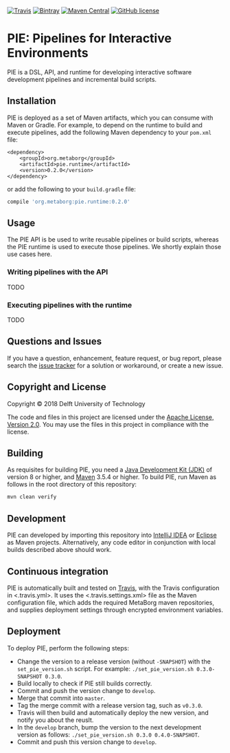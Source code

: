 [![Travis](https://img.shields.io/travis/metaborg/pie.svg)](https://travis-ci.org/metaborg/pie)
[![Bintray](https://api.bintray.com/packages/metaborg/maven/pie/images/download.svg)](https://bintray.com/metaborg/maven/pie/_latestVersion)
[![Maven Central](https://maven-badges.herokuapp.com/maven-central/org.metaborg/pie.runtime/badge.svg)](https://maven-badges.herokuapp.com/maven-central/org.metaborg/pie.runtime)
[![GitHub license](https://img.shields.io/github/license/metaborg/pie.svg)](https://github.com/metaborg/pie/blob/master/LICENSE)

# PIE: Pipelines for Interactive Environments

PIE is a DSL, API, and runtime for developing interactive software development pipelines and incremental build scripts.

## Installation

PIE is deployed as a set of Maven artifacts, which you can consume with Maven or Gradle.
For example, to depend on the runtime to build and execute pipelines, add the following Maven dependency to your `pom.xml` file:

```maven-pom
<dependency>
    <groupId>org.metaborg</groupId>
    <artifactId>pie.runtime</artifactId>
    <version>0.2.0</version>
</dependency>
```

or add the following to your `build.gradle` file:

```gradle
compile 'org.metaborg:pie.runtime:0.2.0'
```

## Usage

The PIE API is be used to write reusable pipelines or build scripts, whereas the PIE runtime is used to execute those pipelines. We shortly explain those use cases here.

### Writing pipelines with the API

TODO

### Executing pipelines with the runtime

TODO


## Questions and Issues

If you have a question, enhancement, feature request, or bug report, please search the [issue tracker](https://github.com/Virtlink/commons-configuration2-jackson/issues) for a solution or workaround, or create a new issue.


## Copyright and License

Copyright © 2018 Delft University of Technology

The code and files in this project are licensed under the [Apache License, Version 2.0](https://www.apache.org/licenses/LICENSE-2.0).
You may use the files in this project in compliance with the license.


## Building

As requisites for building PIE, you need a [Java Development Kit (JDK)](http://www.oracle.com/technetwork/java/javase/downloads/index.html) of version 8 or higher, and [Maven](https://maven.apache.org/download.cgi) 3.5.4 or higher.
To build PIE, run Maven as follows in the root directory of this repository:

```bash
mvn clean verify
```


## Development

PIE can developed by importing this repository into [IntelliJ IDEA](https://www.jetbrains.com/idea/) or [Eclipse](http://www.eclipse.org/) as Maven projects.
Alternatively, any code editor in conjunction with local builds described above should work.


## Continuous integration

PIE is automatically built and tested on [Travis](https://travis-ci.org/metaborg/pie), with the Travis configuration in <.travis.yml>.
It uses the <.travis.settings.xml> file as the Maven configuration file, which adds the required MetaBorg maven repositories, and supplies deployment settings through encrypted environment variables.


## Deployment

To deploy PIE, perform the following steps:

* Change the version to a release version (without `-SNAPSHOT`) with the `set_pie_version.sh` script. For example: `./set_pie_version.sh 0.3.0-SNAPSHOT 0.3.0`.
* Build locally to check if PIE still builds correctly.
* Commit and push the version change to `develop`.
* Merge that commit into `master`.
* Tag the merge commit with a release version tag, such as `v0.3.0`.
* Travis will then build and automatically deploy the new version, and notify you about the reuslt.
* In the `develop` branch, bump the version to the next development version as follows: `./set_pie_version.sh 0.3.0 0.4.0-SNAPSHOT`.
* Commit and push this version change to `develop`.
